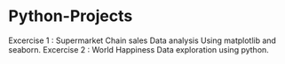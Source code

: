 # Python-Projects
Excercise 1 : Supermarket Chain sales Data analysis Using matplotlib and seaborn.
Excercise 2 : World Happiness Data exploration using python.
